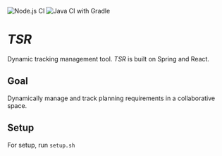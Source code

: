 ![Node.js CI](https://github.com/gorhack/tsr/workflows/Node.js%20CI/badge.svg) ![Java CI with Gradle](https://github.com/gorhack/tsr/workflows/Java%20CI%20with%20Gradle/badge.svg)

# _TSR_
Dynamic tracking management tool. _TSR_ is built on Spring and React.

## Goal
Dynamically manage and track planning requirements in a collaborative space.

## Setup
For setup, run `setup.sh`